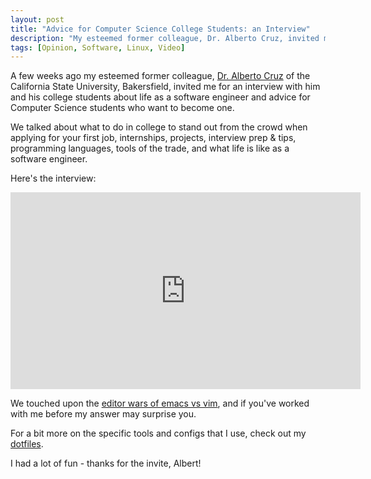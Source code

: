 ```yaml
---
layout: post
title: "Advice for Computer Science College Students: an Interview"
description: "My esteemed former colleague, Dr. Alberto Cruz, invited me for an interview with him and his college students about life as a software engineer and advice for Computer Science students who want to become one."
tags: [Opinion, Software, Linux, Video]
---
```


A few weeks ago my esteemed former colleague, [Dr. Alberto Cruz](https://complab.cs.csubak.edu/) of the California State University, Bakersfield, invited me for an interview with him and his college students about life as a software engineer and advice for Computer Science students who want to become one.

We talked about what to do in college to stand out from the crowd when applying for your first job, internships, projects, interview prep & tips, programming languages, tools of the trade, and what life is like as a software engineer.

Here's the interview:

<iframe width="560" height="315" src="https://www.youtube.com/embed/CACihsQq2fY?rel=0" title="YouTube video player" frameborder="0" allow="accelerometer; autoplay; clipboard-write; encrypted-media; gyroscope; picture-in-picture; web-share" allowfullscreen></iframe>

<!--more-->

We touched upon the [editor wars of emacs vs vim](https://en.wikipedia.org/wiki/Editor_war), and if you've worked with me before my answer may surprise you.

For a bit more on the specific tools and configs that I use, check out my [dotfiles](https://github.com/krystofl/dotfiles).

I had a lot of fun - thanks for the invite, Albert!


